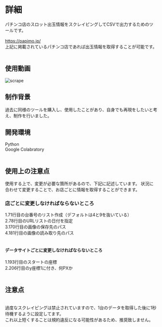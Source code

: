 # 詳細
パチンコ店のスロット出玉情報をスクレイピングしてCSVで出力するためのツールです。<br>
<br>
https://papimo.jp/<br>
上記に掲載されているパチンコ店であれば出玉情報を取得することが可能です。<br>
<br>

## 使用動画
![scrape](https://user-images.githubusercontent.com/84561429/127130952-69131b46-3a8e-4c2c-a90f-c924bd26fa2f.gif)

## 制作背景
過去に同様のツールを購入し、使用したことがあり、自身でも再現をしたいと考え、制作を行いました。

## 開発環境
Python<br>
Google Colabratory<br>
<br>

## 使用上の注意点
使用する上で、変更が必要な箇所があるので、下記に記述しています。
状況に合わせて変更することで、お店ごとに情報を取得することができます。

### 店ごとに変更しなければならないところ

1.71行目の台番号のリスト作成（デフォルトは4と9を抜いている）<br>
2.78行目のURLリストの日付を指定<br>
3.170行目の画像の保存先のパス<br>
4.181行目の画像の読み取り先のパス<br>
<br>

#### データサイトごとに変更しなければならないところ
1.193行目のスタートの座標<br>
2.206行目のy座標1に付き、何PXか<br>
<br>
## 注意点
<br>
過度なスクレイピングは禁止されていますので、1台のデータを取得した後に1秒待機するように設定してます。<br>
これ以上短くすることは規約違反になる可能性があるため、推奨致しません。<br>
